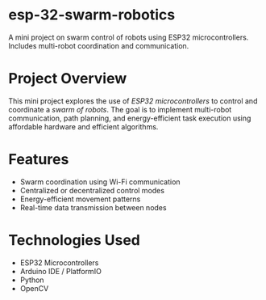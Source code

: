 # esp-32-swarm-robotics
A mini project on swarm control of robots using ESP32 microcontrollers. Includes multi-robot coordination and communication.

# Project Overview
This mini project explores the use of *ESP32 microcontrollers* to control and coordinate a *swarm of robots*. The goal is to implement multi-robot communication, path planning, and energy-efficient task execution using affordable hardware and efficient algorithms.

# Features
- Swarm coordination using Wi-Fi communication
- Centralized or decentralized control modes
- Energy-efficient movement patterns
- Real-time data transmission between nodes

# Technologies Used
- ESP32 Microcontrollers
- Arduino IDE / PlatformIO
- Python
- OpenCV
